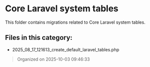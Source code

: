 # Core Laravel system tables

This folder contains migrations related to Core Laravel system tables.

## Files in this category:
- 2025_08_17_121613_create_default_laravel_tables.php

> Organized on 2025-10-03 09:46:33
